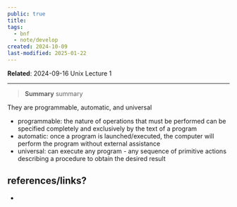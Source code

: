 ```yaml
---
public: true
title: 
tags:
  - bnf
  - note/develop
created: 2024-10-09
last-modified: 2025-01-22
---
```

**Related**: 2024-09-16 Unix Lecture 1

---
> **Summary**
> summary


They are programmable, automatic, and universal
* programmable: the nature of operations that must be performed can be specified completely and exclusively by the text of a program
* automatic: once a program is launched/executed, the computer will perform the program without external assistance
* universal: can execute any program - any sequence of primitive actions describing a procedure to obtain the desired result

## references/links?
* 
